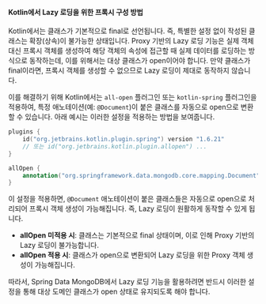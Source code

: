 #### Kotlin에서 Lazy 로딩을 위한 프록시 구성 방법

Kotlin에서는 클래스가 기본적으로 final로 선언됩니다. 즉, 특별한 설정 없이 작성된 클래스는 확장(상속)이 불가능한 상태입니다. Proxy 기반의 Lazy 로딩 기능은 실제 객체 대신 프록시 객체를 생성하여 해당 객체의 속성에 접근할 때 실제 데이터를 로딩하는 방식으로 동작하는데, 이를 위해서는 대상 클래스가 open이어야 합니다. 만약 클래스가 final이라면, 프록시 객체를 생성할 수 없으므로 Lazy 로딩이 제대로 동작하지 않습니다.

이를 해결하기 위해 Kotlin에서는 `all-open` 플러그인 또는 `kotlin-spring` 플러그인을 적용하여, 특정 애노테이션(예: `@Document`)이 붙은 클래스를 자동으로 open으로 변환할 수 있습니다. 아래 예시는 이러한 설정을 적용하는 방법을 보여줍니다.

```kotlin
plugins {
    id("org.jetbrains.kotlin.plugin.spring") version "1.6.21"
    // 또는 id("org.jetbrains.kotlin.plugin.allopen") ...
}

allOpen {
    annotation("org.springframework.data.mongodb.core.mapping.Document")
}
```

이 설정을 적용하면, `@Document` 애노테이션이 붙은 클래스들은 자동으로 open으로 처리되어 프록시 객체 생성이 가능해집니다. 즉, Lazy 로딩이 원활하게 동작할 수 있게 됩니다.

- **allOpen 미적용 시**: 클래스는 기본적으로 final 상태이며, 이로 인해 Proxy 기반의 Lazy 로딩이 불가능합니다.
- **allOpen 적용 시**: 클래스가 open으로 변환되어 Lazy 로딩을 위한 Proxy 객체 생성이 가능해집니다.

따라서, Spring Data MongoDB에서 Lazy 로딩 기능을 활용하려면 반드시 이러한 설정을 통해 대상 도메인 클래스가 open 상태로 유지되도록 해야 합니다.